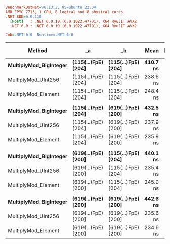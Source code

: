 ``` ini

BenchmarkDotNet=v0.13.2, OS=ubuntu 22.04
AMD EPYC 7713, 1 CPU, 8 logical and 8 physical cores
.NET SDK=6.0.110
  [Host]   : .NET 6.0.10 (6.0.1022.47701), X64 RyuJIT AVX2
  .NET 6.0 : .NET 6.0.10 (6.0.1022.47701), X64 RyuJIT AVX2

Job=.NET 6.0  Runtime=.NET 6.0

```

| Method                     | _a                      | _b                      |         Mean |       Error |      StdDev |    Ratio |  RatioSD |       Gen0 | Allocated | Alloc Ratio |
|----------------------------|-------------------------|-------------------------|-------------:|------------:|------------:|---------:|---------:|-----------:|----------:|------------:|
| **MultiplyMod_BigInteger** | **(115(...)FpE) [204]** | **(115(...)FpE) [204]** | **410.7 ns** | **7.43 ns** | **8.26 ns** | **1.00** | **0.00** | **0.0024** | **232 B** |    **1.00** |
| MultiplyMod_UInt256        | (115(...)FpE) [204]     | (115(...)FpE) [204]     |     238.6 ns |     4.69 ns |     5.22 ns |     0.58 |     0.02 |          - |         - |        0.00 |
| MultiplyMod_Element        | (115(...)FpE) [204]     | (115(...)FpE) [204]     |     248.4 ns |     3.98 ns |     3.72 ns |     0.60 |     0.01 |     0.0019 |     160 B |        0.69 |
|                            |                         |                         |              |             |             |          |          |            |           |             |
| **MultiplyMod_BigInteger** | **(115(...)FpE) [204]** | **(619(...)FpE) [200]** | **432.5 ns** | **5.98 ns** | **5.30 ns** | **1.00** | **0.00** | **0.0024** | **232 B** |    **1.00** |
| MultiplyMod_UInt256        | (115(...)FpE) [204]     | (619(...)FpE) [200]     |     237.9 ns |     4.49 ns |     6.30 ns |     0.56 |     0.02 |          - |         - |        0.00 |
| MultiplyMod_Element        | (115(...)FpE) [204]     | (619(...)FpE) [200]     |     235.9 ns |     3.58 ns |     3.35 ns |     0.54 |     0.01 |     0.0019 |     160 B |        0.69 |
|                            |                         |                         |              |             |             |          |          |            |           |             |
| **MultiplyMod_BigInteger** | **(619(...)FpE) [200]** | **(115(...)FpE) [204]** | **440.1 ns** | **8.59 ns** | **9.55 ns** | **1.00** | **0.00** | **0.0024** | **232 B** |    **1.00** |
| MultiplyMod_UInt256        | (619(...)FpE) [200]     | (115(...)FpE) [204]     |     235.4 ns |     2.73 ns |     2.13 ns |     0.53 |     0.01 |          - |         - |        0.00 |
| MultiplyMod_Element        | (619(...)FpE) [200]     | (115(...)FpE) [204]     |     245.0 ns |     4.72 ns |     4.41 ns |     0.56 |     0.01 |     0.0019 |     160 B |        0.69 |
|                            |                         |                         |              |             |             |          |          |            |           |             |
| **MultiplyMod_BigInteger** | **(619(...)FpE) [200]** | **(619(...)FpE) [200]** | **442.6 ns** | **8.18 ns** | **7.66 ns** | **1.00** | **0.00** | **0.0024** | **232 B** |    **1.00** |
| MultiplyMod_UInt256        | (619(...)FpE) [200]     | (619(...)FpE) [200]     |     235.6 ns |     3.88 ns |     3.44 ns |     0.53 |     0.01 |          - |         - |        0.00 |
| MultiplyMod_Element        | (619(...)FpE) [200]     | (619(...)FpE) [200]     |     234.6 ns |     4.29 ns |     3.58 ns |     0.53 |     0.01 |     0.0019 |     160 B |        0.69 |
